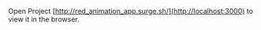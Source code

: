 
Open Project  [http://red_animation_app.surge.sh/](http://localhost:3000) to view it in the browser.

